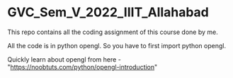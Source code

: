 # GVC_Sem_V_2022_IIIT_Allahabad
This repo contains all the coding assignment of this course done by me.

All the code is in python opengl. So you have to first import python opengl.

Quickly learn about opengl from here - "https://noobtuts.com/python/opengl-introduction"
